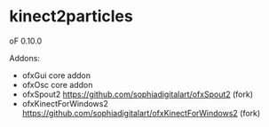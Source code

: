 # kinect2particles
oF 0.10.0 

Addons:
- ofxGui core addon
- ofxOsc core addon
- ofxSpout2 https://github.com/sophiadigitalart/ofxSpout2 (fork)
- ofxKinectForWindows2 https://github.com/sophiadigitalart/ofxKinectForWindows2 (fork)